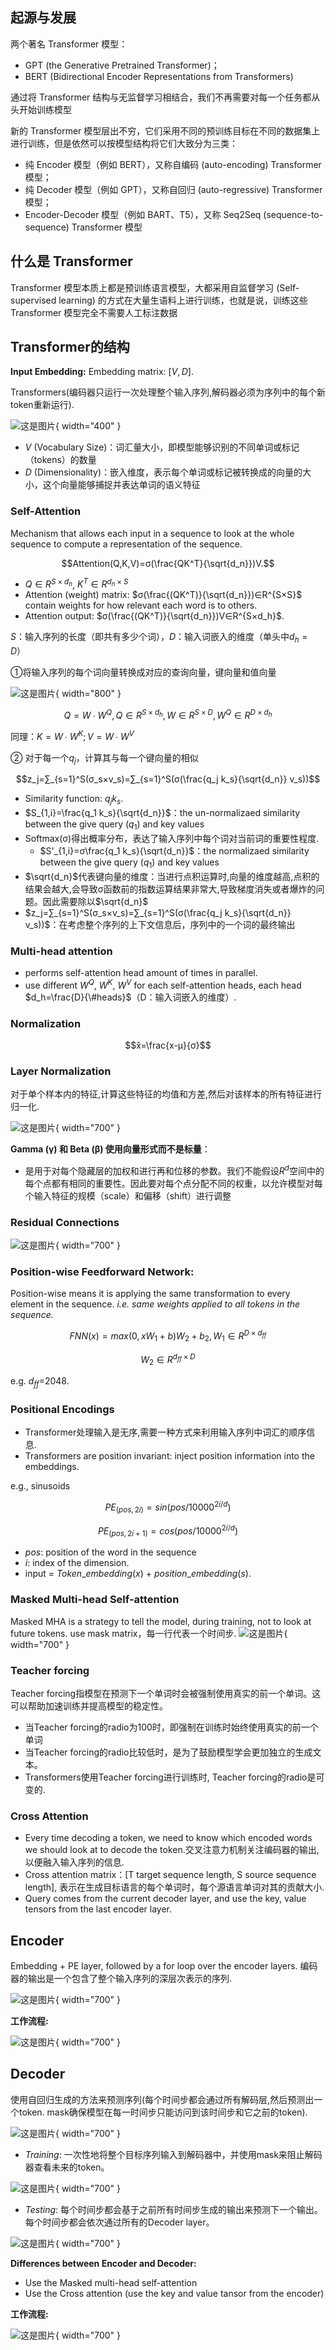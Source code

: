 ## 起源与发展
两个著名 Transformer 模型：

- GPT (the Generative Pretrained Transformer)；
- BERT (Bidirectional Encoder Representations from Transformers)

通过将 Transformer 结构与无监督学习相结合，我们不再需要对每一个任务都从头开始训练模型


新的 Transformer 模型层出不穷，它们采用不同的预训练目标在不同的数据集上进行训练，但是依然可以按模型结构将它们大致分为三类：

- 纯 Encoder 模型（例如 BERT），又称自编码 (auto-encoding) Transformer 模型；
- 纯 Decoder 模型（例如 GPT），又称自回归 (auto-regressive) Transformer 模型；
- Encoder-Decoder 模型（例如 BART、T5），又称 Seq2Seq (sequence-to-sequence) Transformer 模型

## 什么是 Transformer
Transformer 模型本质上都是预训练语言模型，大都采用自监督学习 (Self-supervised learning) 的方式在大量生语料上进行训练，也就是说，训练这些 Transformer 模型完全不需要人工标注数据




## Transformer的结构

**Input Embedding:** Embedding matrix: $[V, D]$. 

Transformers(编码器只运行一次处理整个输入序列,解码器必须为序列中的每个新token重新运行). 

![这是图片](./img/transformer/transformer_pipeline.jpg){ width="400" }

- $V$ (Vocabulary Size)：词汇量大小，即模型能够识别的不同单词或标记（tokens）的数量
- $D$ (Dimensionality)：嵌入维度，表示每个单词或标记被转换成的向量的大小，这个向量能够捕捉并表达单词的语义特征
### Self-Attention
Mechanism that allows each input in a sequence to look at the whole sequence to compute a representation of the sequence.

$$Attention(Q,K,V)=σ(\frac{QK^T}{\sqrt{d_n}})V.$$

- $Q∈R^{S×d_n}$, $K^T∈R^{d_n×S}$
- Attention (weight) matrix: $σ(\frac{(QK^T)}{\sqrt{d_n}})∈R^{S×S}$ contain weights for how relevant each word is to others. 
- Attention output: $σ(\frac{(QK^T)}{\sqrt{d_n}})V∈R^{S×d_h}$. 

$S$：输入序列的长度（即共有多少个词），$D$：输入词嵌入的维度（单头中$d_h=D$）

①将输入序列的每个词向量转换成对应的查询向量，键向量和值向量

![这是图片](./img/transformer/transformer_self_attention.jpg){ width="800" }

$$Q=W∙W^Q,Q∈R^{S×d_h},W∈R^{S×D},W^Q∈R^{D×d_h}$$

同理：$K=W∙W^K; V=W∙W^V$ 

② 对于每一个$q_j$，计算其与每一个键向量的相似

$$z_j=∑_{s=1}^S(σ_s×v_s)=∑_{s=1}^S(σ(\frac{q_j k_s}{\sqrt{d_n}} v_s))$$

- Similarity function: $q_j k_s$. 
- $S_{1,i}=\frac{q_1 k_s}{\sqrt{d_n}}$：the un-normalizaed similarity between the give query ($q_1$) and key values
- Softmax(σ)得出概率分布，表达了输入序列中每个词对当前词的重要性程度. 
	- $S'_{1,i}=σ\frac{q_1 k_s}{\sqrt{d_n}}$：the normalizaed similarity between the give query ($q_1$) and key values
- $\sqrt{d_n}$代表键向量的维度：当进行点积运算时,向量的维度越高,点积的结果会越大,会导致σ函数前的指数运算结果非常大,导致梯度消失或者爆炸的问题。因此需要除以$\sqrt{d_n}$
- $z_j=∑_{s=1}^S(σ_s×v_s)=∑_{s=1}^S(σ(\frac{q_j k_s}{\sqrt{d_n}} v_s))$：在考虑整个序列的上下文信息后，序列中的一个词的最终输出

### Multi-head attention 
- performs self-attention head amount of times in parallel.
- use different $W^Q$, $W^K$, $W^V$ for each self-attention heads, each head $d_h=\frac{D}{\#heads}$（D：输入词嵌入的维度）. 

### Normalization

$$x̂=\frac{x-μ}{σ}$$

### Layer Normalization
对于单个样本内的特征,计算这些特征的均值和方差,然后对该样本的所有特征进行归一化. 

![这是图片](./img/transformer/transformer_layer_normalization.jpg){ width="700" }

**Gamma (γ) 和 Beta (β) 使用向量形式而不是标量**：
 - 是用于对每个隐藏层的加权和进行再和位移的参数。我们不能假设$R^{d}$空间中的每个点都有相同的重要性。因此要对每个点分配不同的权重，以允许模型对每个输入特征的规模（scale）和偏移（shift）进行调整

### Residual Connections
![这是图片](./img/transformer/transformer_residual_connections.jpg){ width="700" }


### Position-wise Feedforward Network: 
Position-wise means it is applying the same transformation to every element in the sequence. 
*i.e. same weights applied to all tokens in the sequence.*

$$FNN(x)=max⁡(0,xW_1+b) W_2+b_2, W_1∈R^{D×d_{ff}}$$

$$W_2∈R^{d_{ff}×D}$$

e.g. $d_{ff}$=2048.

### Positional Encodings
- Transformer处理输入是无序,需要一种方式来利用输入序列中词汇的顺序信息. 
- Transformers are position invariant: inject position information into the embeddings.

e.g., sinusoids

$$PE_(pos,2i)=sin⁡(pos/10000^{2i/d})$$

$$PE_(pos,2i+1)=cos⁡(pos/10000^{2i/d})$$

- $pos$: position of the word in the sequence
- $i$: index of the dimension. 
- input = $Token\_embedding(x)$ + $position\_embedding(s)$. 

### Masked Multi-head Self-attention
Masked MHA is a strategy to tell the model, during training, not to look at future tokens.
use mask matrix，每一行代表一个时间步. 
![这是图片](./img/transformer/transformer_decoder_masked_MHA.jpg){ width="700" }

### Teacher forcing
Teacher forcing指模型在预测下一个单词时会被强制使用真实的前一个单词。这可以帮助加速训练并提高模型的稳定性。

- 当Teacher forcing的radio为100时，即强制在训练时始终使用真实的前一个单词
- 当Teacher forcing的radio比较低时，是为了鼓励模型学会更加独立的生成文本。
- Transformers使用Teacher forcing进行训练时, Teacher forcing的radio是可变的. 



### Cross Attention 

- Every time decoding a token, we need to know which encoded words we should look at to decode the token.交叉注意力机制关注编码器的输出,以便融入输入序列的信息. 
- Cross attention matrix：[T target sequence length, S source sequence length], 表示在生成目标语言的每个单词时，每个源语言单词对其的贡献大小. 
- Query comes from the current decoder layer, and  use the key, value tensors from the last encoder layer. 

## Encoder
Embedding + PE layer, followed by a for loop over the encoder layers. 编码器的输出是一个包含了整个输入序列的深层次表示的序列.

![这是图片](./img/transformer/transformer_encoder_pipeline.jpg){ width="700" }

**工作流程:**

![这是图片](./img/transformer/transformer_encoder_exp.jpg){ width="700" }

## Decoder
使用自回归生成的方法来预测序列(每个时间步都会通过所有解码层,然后预测出一个token. mask确保模型在每一时间步只能访问到该时间步和它之前的token). 

![这是图片](./img/transformer/transformer_decoder_pipeline.jpg){ width="700" }

- $Training$: ⼀次性地将整个⽬标序列输⼊到解码器中，并使⽤mask来阻⽌解码器查看未来的token。

![这是图片](./img/transformer/transformer_decoder_training.jpg){ width="700" }

- $Testing$: 每个时间步都会基于之前所有时间步生成的输出来预测下一个输出。每个时间步都会依次通过所有的Decoder layer。

![这是图片](./img/transformer/transformer_decoder_testing.jpg){ width="700" }

**Differences between Encoder and Decoder:**

 - Use the Masked multi-head self-attention
 - Use the Cross attention (use the key and value tansor from the encoder)

**工作流程:**

![这是图片](./img/transformer/transformer_decoder_exp.jpg){ width="700" }